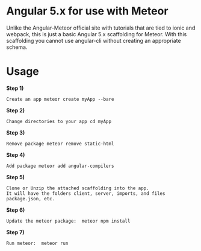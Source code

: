 # Angular 5.x for use with Meteor

Unlike the Angular-Meteor official site with tutorials that are tied to ionic and webpack, this is just a basic Angular 5.x scaffolding for Meteor.  With this scaffolding you cannot use angular-cli without creating an appropriate schema.

# Usage

**Step 1)**
```
Create an app meteor create myApp --bare
```

**Step 2)**
```
Change directories to your app cd myApp
```

**Step 3)**
```
Remove package meteor remove static-html
```

**Step 4)**
```
Add package meteor add angular-compilers
```

**Step 5)**
```
Clone or Unzip the attached scaffolding into the app.
It will have the folders client, server, imports, and files package.json, etc.
```

**Step 6)**
```
Update the meteor package:  meteor npm install
```

**Step 7)**
```
Run meteor:  meteor run
```
